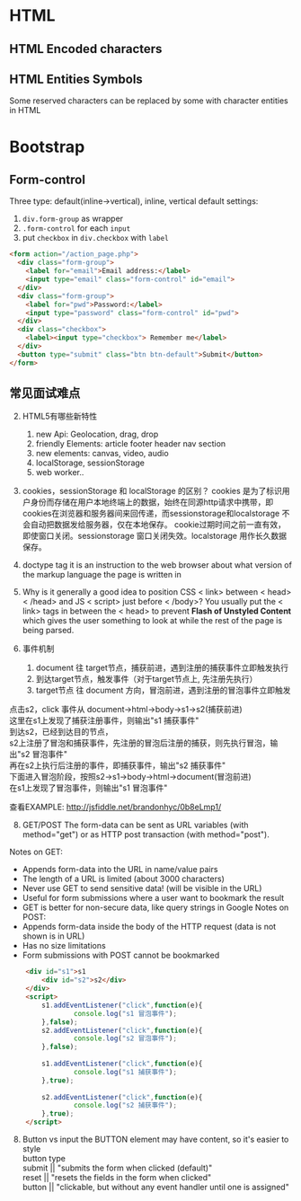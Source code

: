 # HTML

## HTML Encoded characters 

## HTML Entities Symbols
Some reserved characters can be replaced by some with character entities in HTML


# Bootstrap

## Form-control
Three type: default(inline->vertical), inline, vertical 
default settings: 
1. `div.form-group` as wrapper 
2. `.form-control` for each `input` 
3. put `checkbox` in `div.checkbox` with `label` 

```html
<form action="/action_page.php">
  <div class="form-group">
    <label for="email">Email address:</label>
    <input type="email" class="form-control" id="email">
  </div>
  <div class="form-group">
    <label for="pwd">Password:</label>
    <input type="password" class="form-control" id="pwd">
  </div>
  <div class="checkbox">
    <label><input type="checkbox"> Remember me</label>
  </div>
  <button type="submit" class="btn btn-default">Submit</button>
</form>
```

## 常见面试难点


2. HTML5有哪些新特性
    
    1. new Api: Geolocation, drag, drop
    2. friendly Elements:  article footer header nav section
    3. new elements: canvas, video, audio
    4. localStorage, sessionStorage
    5. web worker..

3. cookies，sessionStorage 和 localStorage 的区别？
cookies 是为了标识用户身份而存储在用户本地终端上的数据，始终在同源http请求中携带，即cookies在浏览器和服务器间来回传递，而sessionstorage和localstorage 不会自动把数据发给服务器，仅在本地保存。
cookie过期时间之前一直有效，即使窗口关闭。sessionstorage 窗口关闭失效。localstorage 用作长久数据保存。


5. doctype tag
it is an instruction to the web browser about what version of the markup language the page is written in

6. Why is it generally a good idea to position CSS < link> between < head>< /head> and JS < script> just before < /body>? 
You usually put the < link> tags in between the < head> to prevent __Flash of Unstyled Content__ which gives the user something to look at while the rest of the page is being parsed.

7. 事件机制 
    1. document 往 target节点，捕获前进，遇到注册的捕获事件立即触发执行
    2. 到达target节点，触发事件（对于target节点上, 先注册先执行）
    3. target节点 往 document 方向，冒泡前进，遇到注册的冒泡事件立即触发

点击s2，click 事件从 document->html->body->s1->s2(捕获前进)<br>
这里在s1上发现了捕获注册事件，则输出"s1 捕获事件"<br>
到达s2，已经到达目的节点，<br>
s2上注册了冒泡和捕获事件，先注册的冒泡后注册的捕获，则先执行冒泡，输出"s2 冒泡事件"<br>
再在s2上执行后注册的事件，即捕获事件，输出"s2 捕获事件"<br>
下面进入冒泡阶段，按照s2->s1->body->html->document(冒泡前进)<br>
在s1上发现了冒泡事件，则输出"s1 冒泡事件"

查看EXAMPLE: 
http://jsfiddle.net/brandonhyc/0b8eLmp1/


8. GET/POST
The form-data can be sent as URL variables (with method="get") or as HTTP post transaction (with method="post").

Notes on GET:
* Appends form-data into the URL in name/value pairs
* The length of a URL is limited (about 3000 characters)
* Never use GET to send sensitive data! (will be visible in the URL)
* Useful for form submissions where a user want to bookmark the result
* GET is better for non-secure data, like query strings in Google
Notes on POST:
* Appends form-data inside the body of the HTTP request (data is not shown is in URL)
* Has no size limitations
* Form submissions with POST cannot be bookmarked


````html
    <div id="s1">s1
        <div id="s2">s2</div>
    </div>
    <script>
        s1.addEventListener("click",function(e){
                console.log("s1 冒泡事件");         
        },false);
        s2.addEventListener("click",function(e){
                console.log("s2 冒泡事件");
        },false);
                
        s1.addEventListener("click",function(e){
                console.log("s1 捕获事件");
        },true);
                
        s2.addEventListener("click",function(e){
                console.log("s2 捕获事件");
        },true);
    </script>

````

8. Button vs input 
the BUTTON element may have content, so it's easier to style<br>
button type<br>
submit ||  "submits the form when clicked (default)"<br>
reset  ||  "resets the fields in the form when clicked"<br>
button ||  "clickable, but without any event handler until one is assigned"<br>
    
